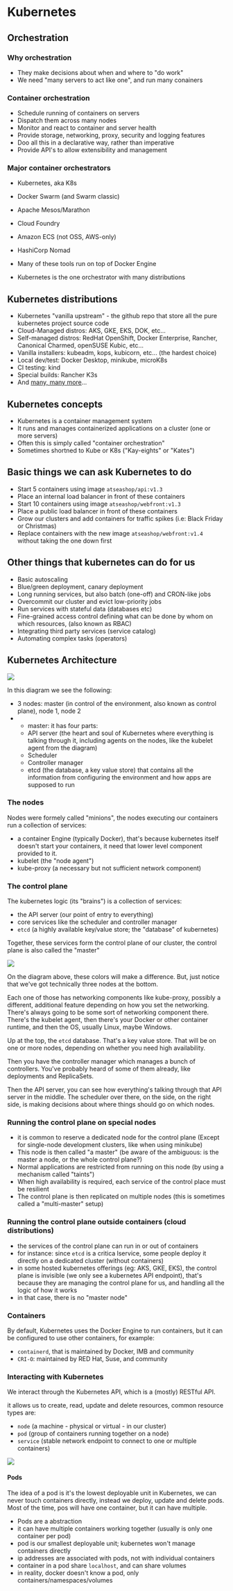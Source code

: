 # Kubernetes

## Orchestration

### Why orchestration

- They make decisions about when and where to "do work"
- We need "many servers to act like one", and run many conainers

### Container orchestration

- Schedule running of containers on servers
- Dispatch them across many nodes
- Monitor and react to container and server health
- Provide storage, networking, proxy, security and logging features
- Doo all this in a declarative way, rather than imperative
- Provide API's to allow extensibility and management

### Major container orchestrators

- Kubernetes, aka K8s
- Docker Swarm (and Swarm classic)
- Apache Mesos/Marathon
- Cloud Foundry
- Amazon ECS (not OSS, AWS-only)
- HashiCorp Nomad

- Many of these tools run on top of Docker Engine
- Kubernetes is the one orchestrator with many distributions

## Kubernetes distributions

- Kubernetes "vanilla upstream" - the github repo that store all the pure kubernetes project source code
- Cloud-Managed distros: AKS, GKE, EKS, DOK, etc...
- Self-managed distros: RedHat OpenShift, Docker Enterprise, Rancher, Canonical Charmed, openSUSE Kubic,
  etc...
- Vanilla installers: kubeadm, kops, kubicorn, etc... (the hardest choice)
- Local dev/test: Docker Desktop, minikube, microK8s
- CI testing: kind
- Special builds: Rancher K3s
- And [many, many more](https://kubernetes.io/partners/#conformance)...

## Kubernetes concepts

- Kubernetes is a container management system
- It runs and manages containerized applications on a cluster (one or more servers)
- Often this is simply called "container orchestration"
- Sometimes shortned to Kube or K8s ("Kay-eights" or "Kates")

## Basic things we can ask Kubernetes to do

- Start 5 containers using image `atseashop/api:v1.3`
- Place an internal load balancer in front of these containers
- Start 10 containers using image `atseashop/webfront:v1.3`
- Place a public load balancer in front of these containers
- Grow our clusters and add containers for traffic spikes (i.e: Black Friday or Christmas)
- Replace containers with the new image `atseashop/webfront:v1.4` without taking the one down first

## Other things that kubernetes can do for us

- Basic autoscaling
- Blue/green deployment, canary deployment
- Long running services, but also batch (one-off) and CRON-like jobs
- Overcommit our cluster and evict low-priority jobs
- Run services with stateful data (databases etc)
- Fine-grained access control defining what can be done by whom on which resources, (also known as RBAC)
- Integrating third party services (service catalog)
- Automating complex tasks (operators)

## Kubernetes Architecture

![](img/README-20220401122220.png)

In this diagram we see the following:

- 3 nodes: master (in control of the environment, also known as control plane), node 1, node 2
- - master: it has four parts:
  - API server (the heart and soul of Kubernetes where everything is talking through it, including agents on
    the nodes, like the kubelet agent from the diagram)
  - Scheduler
  - Controller manager
  - etcd (the database, a key value store) that contains all the information from configuring the environment
    and how apps are supposed to run

### The nodes

Nodes were formely called "minions", the nodes executing our containers run a collection of services:

- a container Engine (typically Docker), that's because kubernetes itself doesn't start your containers, it
  need that lower level component provided to it.
- kubelet (the "node agent")
- kube-proxy (a necessary but not sufficient network component)

### The control plane

The kubernetes logic (its "brains") is a collection of services:

- the API server (our point of entry to everything)
- core services like the scheduler and controller manager
- `etcd` (a highly available key/value store; the "database" of kubernetes)

Together, these services form the control plane of our cluster, the control plane is also called the "master"

![](img/README-20220401124702.png)

On the diagram above, these colors will make a difference. But, just notice that we've got technically three
nodes at the bottom.

Each one of those has networking components like kube-proxy, possibly a different, additional feature
depending on how you set the networking. There's always going to be some sort of networking component there.
There's the kubelet agent, then there's your Docker or other container runtime, and then the OS, usually
Linux, maybe Windows.

Up at the top, the `etcd` database. That's a key value store. That will be on one or more nodes, depending on
whether you need high availability.

Then you have the controller manager which manages a bunch of controllers. You've probably heard of some of
them already, like deployments and ReplicaSets.

Then the API server, you can see how everything's talking through that API server in the middle. The scheduler
over there, on the side, on the right side, is making decisions about where things should go on which nodes.

### Running the control plane on special nodes

- it is common to reserve a dedicated node for the control plane (Except for single-node development clusters,
  like when using minikube)
- This node is then called "a master" (be aware of the ambiguous: is the master a node, or the whole control
  plane?)
- Normal applications are restricted from running on this node (by using a mechanism called "taints")
- When high availability is required, each service of the control place must be resilient
- The control plane is then replicated on multiple nodes (this is sometimes called a "multi-master" setup)

### Running the control plane outside containers (cloud distributions)

- the services of the control plane can run in or out of containers
- for instance: since `etcd` is a critica lservice, some people deploy it directly on a dedicated cluster
  (without containers)
- in some hosted kubernetes offerings (eg: AKS, GKE, EKS), the control plane is invisible (we only see a
  kubernetes API endpoint), that's because they are managing the control plane for us, and handling all the
  logic of how it works
- in that case, there is no "master node"

### Containers

By default, Kubernetes uses the Docker Engine to run containers, but it can be configured to use other
containers, for example:

- `containerd`, that is maintained by Docker, IMB and community
- `CRI-O`: maintained by RED Hat, Suse, and community

### Interacting with Kubernetes

We interact through the Kubernetes API, which is a (mostly) RESTful API.

it allows us to create, read, update and delete resources, common resource types are:

- `node` (a machine - physical or virtual - in our cluster)
- `pod` (group of containers running together on a node)
- `service` (stable network endpoint to connect to one or multiple containers)

![](img/README-20220401130918.png)

#### Pods

The idea of a pod is it's the lowest deployable unit in Kubernetes, we can never touch containers directly,
instead we deploy, update and delete pods. Most of the time, pos will have one container, but it can have
multiple.

- Pods are a abstraction
- it can have multiple containers working together (usually is only one container per pod)
- pod is our smallest deployable unit; kubernetes won't manage containers directly
- ip addresses are associated with pods, not with individual containers
- container in a pod share `localhost`, and can share volumes
- in reality, docker doesn't know a pod, only containers/namespaces/volumes
